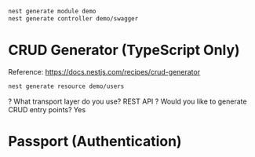 ``` bash
nest generate module demo
nest generate controller demo/swagger
```

# CRUD Generator (TypeScript Only)
Reference: https://docs.nestjs.com/recipes/crud-generator
``` bash
nest generate resource demo/users
```
? What transport layer do you use? REST API
? Would you like to generate CRUD entry points? Yes

# Passport (Authentication)